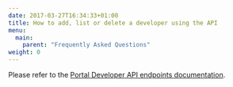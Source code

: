 ```yaml
---
date: 2017-03-27T16:34:33+01:00
title: How to add, list or delete a developer using the API
menu:
  main:
    parent: "Frequently Asked Questions"
weight: 0 
---
```


Please refer to the [Portal Developer API endpoints documentation](/docs/tyk-apis/tyk-portal-api/portal-developers/).



